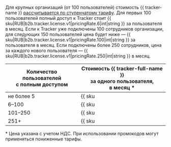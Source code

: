 Для крупных организаций (от 100 пользователей) стоимость {{ tracker-name }} [рассчитывается по ступенчатому тарифу](../../tracker/pricing.md#sec_calculate). Для первых 100 пользователей полный доступ к Tracker стоит {{ sku|RUB|b2b.tracker.license.v1|pricingRate.6|int|string }} за пользователя в месяц. Если к Tracker уже подключены 100 сотрудников организации, для следующих 150 пользователей цена будет ниже —  {{ sku|RUB|b2b.tracker.license.v1|pricingRate.100|int|string }} за пользователя в месяц. Если подключены более 250 сотрудников, цена за каждого нового пользователя — {{ sku|RUB|b2b.tracker.license.v1|pricingRate.250|int|string }} в месяц.

| Количество пользователей <br>с полным доступом| Стоимость {{ tracker-full-name }} <br>за одного пользователя, <br>в месяц * |
| ----- | ----- |
| не более 5 | {{ sku|RUB|b2b.tracker.license.v1|int|string }} |
| 6–100 | {{ sku|RUB|b2b.tracker.license.v1|pricingRate.6|int|string }} (с учетом первых 5) |
| 101–250 | {{ sku|RUB|b2b.tracker.license.v1|pricingRate.100|int|string }} |
| 251+ | {{ sku|RUB|b2b.tracker.license.v1|pricingRate.250|int|string }} |

\* Цена указана с учетом НДС. При использовании промокодов могут применяться пониженные тарифы.